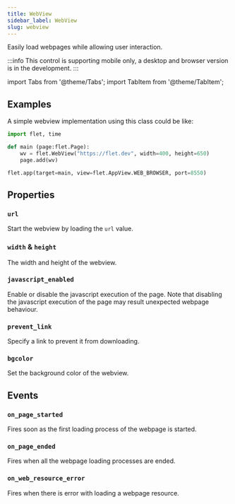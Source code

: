 ```yaml
---
title: WebView
sidebar_label: WebView
slug: webview
---
```


Easily load webpages while allowing user interaction.

:::info
This control is supporting mobile only, a desktop and browser version is in the development.
:::

import Tabs from '@theme/Tabs';
import TabItem from '@theme/TabItem';

## Examples
A simple webview implementation using this class could be like:
```python
import flet, time

def main (page:flet.Page):
    wv = flet.WebView("https://flet.dev", width=400, height=650)
    page.add(wv)

flet.app(target=main, view=flet.AppView.WEB_BROWSER, port=8550)
```


## Properties
### `url`
Start the webview by loading the `url` value.

### `width` & `height`
The width and height of the webview.

### `javascript_enabled`
Enable or disable the javascript execution of the page. Note that disabling the javascript execution of the page may result unexpected webpage behaviour.

### `prevent_link`
Specify a link to prevent it from downloading.

### `bgcolor`
Set the background color of the webview.

## Events
### `on_page_started`
Fires soon as the first loading process of the webpage is started.

### `on_page_ended`
Fires when all the webpage loading processes are ended.

### `on_web_resource_error`
Fires when there is error with loading a webpage resource.